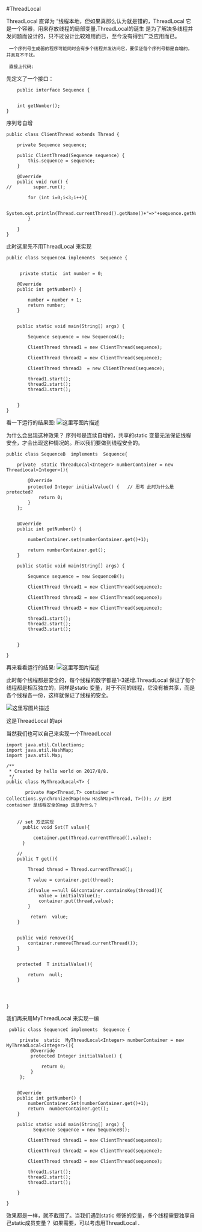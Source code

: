 #ThreadLocal



   ThreadLocal 直译为 “线程本地，但如果真那么认为就是错的，ThreadLocal 它是一个容器，用来存放线程的局部变量.ThreadLocal的诞生 是为了解决多线程并发问题而设计的，只不过设计比较难用而已，至今没有得到广泛应用而已。
    
     一个序列号生成器的程序可能同时会有多个线程并发访问它，要保证每个序列号都是自增的，并且互不干扰。
    
     直接上代码:
 
 先定义了一个接口：
```
    public interface Sequence {


    int getNumber();
}

```


序列号自增 
```
public class ClientThread extends Thread {

    private Sequence sequence;

    public ClientThread(Sequence sequence) {
        this.sequence = sequence;
    }

    @Override
    public void run() {
//        super.run();

        for (int i=0;i<3;i++){

            System.out.println(Thread.currentThread().getName()+"=>"+sequence.getNumber());
        }

    }
}
```
此时这里先不用ThreadLocal 来实现
```
public class SequenceA implements  Sequence {


     private static  int number = 0;

    @Override
    public int getNumber() {

        number = number + 1;
        return number;
    }


    public static void main(String[] args) {

        Sequence sequence = new SequenceA();

        ClientThread thread1 = new ClientThread(sequence);

        ClientThread thread2 = new ClientThread(sequence);

        ClientThread thread3  = new ClientThread(sequence);

        thread1.start();
        thread2.start();
        thread3.start();


    }
}
```
看一下运行的结果图:
![这里写图片描述](http://img.blog.csdn.net/20170808111211572?watermark/2/text/aHR0cDovL2Jsb2cuY3Nkbi5uZXQvc2luYXRfMjc0MDY5MjU=/font/5a6L5L2T/fontsize/400/fill/I0JBQkFCMA==/dissolve/70/gravity/SouthEast)

为什么会出现这种效果？ 序列号是连续自增的，共享的static 变量无法保证线程安全，才会出现这种情况的。所以我们要做到线程安全的。

```
public class SequenceB  implements  Sequence{

    private  static ThreadLocal<Integer> numberContainer = new ThreadLocal<Integer>(){

        @Override
        protected Integer initialValue() {   // 思考 此时为什么是protected?
            return 0;
        }
    };


    @Override
    public int getNumber() {

        numberContainer.set(numberContainer.get()+1);

        return numberContainer.get();
    }

    public static void main(String[] args) {

        Sequence sequence = new SequenceB();

        ClientThread thread1 = new ClientThread(sequence);

        ClientThread thread2 = new ClientThread(sequence);

        ClientThread thread3 = new ClientThread(sequence);

        thread1.start();
        thread2.start();
        thread3.start();


    }

}

```
再来看看运行的结果:
![这里写图片描述](http://img.blog.csdn.net/20170808111643527?watermark/2/text/aHR0cDovL2Jsb2cuY3Nkbi5uZXQvc2luYXRfMjc0MDY5MjU=/font/5a6L5L2T/fontsize/400/fill/I0JBQkFCMA==/dissolve/70/gravity/SouthEast)

此时每个线程都是安全的，每个线程的数字都是1-3递增.ThreadLocal 保证了每个线程都是相互独立的，同样是static 变量，对于不同的线程，它没有被共享，而是各个线程各一份，这样就保证了线程的安全。

![这里写图片描述](http://img.blog.csdn.net/20170808112128399?watermark/2/text/aHR0cDovL2Jsb2cuY3Nkbi5uZXQvc2luYXRfMjc0MDY5MjU=/font/5a6L5L2T/fontsize/400/fill/I0JBQkFCMA==/dissolve/70/gravity/SouthEast)

这是ThreadLocal 的api

当然我们也可以自己来实现一个ThreadLocal 

 

```
import java.util.Collections;
import java.util.HashMap;
import java.util.Map;

/**
 * Created by hello world on 2017/8/8.
 */
public class MyThreadLocal<T> {

       private Map<Thread,T> container = Collections.synchronizedMap(new HashMap<Thread, T>()); // 此时 container 是线程安全的map 这是为什么？


    // set 方法实现
      public void Set(T value){

          container.put(Thread.currentThread(),value);
      }

    //
    public T get(){

        Thread thread = Thread.currentThread();

        T value = container.get(thread);

        if(value ==null &&!container.containsKey(thread)){
            value = initialValue();
            container.put(thread,value);
        }

         return  value;
    }


    public void remove(){
        container.remove(Thread.currentThread());
    }


    protected  T initialValue(){

        return  null;
    }




}

```

我们再来用MyThreadLocal 来实现一编

```
 public class SequenceC implements  Sequence {

     private  static  MyThreadLocal<Integer> numberContainer = new MyThreadLocal<Integer>(){
         @Override
         protected Integer initialValue() {

             return 0;
         }
     };


    @Override
    public int getNumber() {
        numberContainer.Set(numberContainer.get()+1);
        return  numberContainer.get();
    }

    public static void main(String[] args) {
          Sequence sequence = new SequenceB();

        ClientThread thread1 = new ClientThread(sequence);

        ClientThread thread2 = new ClientThread(sequence);

        ClientThread thread3 = new ClientThread(sequence);

        thread1.start();
        thread2.start();
        thread3.start();

    }

}

```
效果都是一样，就不截图了。当我们遇到static 修饰的变量，多个线程需要独享自己static成员变量？
如果需要，可以考虑用ThreadLocal .